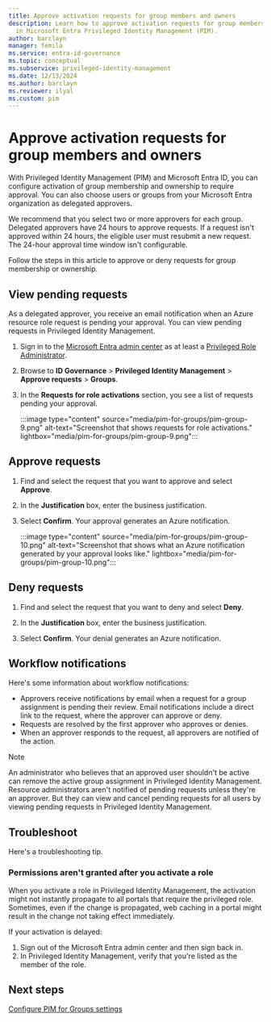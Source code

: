 ```yaml
---
title: Approve activation requests for group members and owners
description: Learn how to approve activation requests for group members and owners
  in Microsoft Entra Privileged Identity Management (PIM).
author: barclayn
manager: femila
ms.service: entra-id-governance
ms.topic: conceptual
ms.subservice: privileged-identity-management
ms.date: 12/13/2024
ms.author: barclayn
ms.reviewer: ilyal
ms.custom: pim
---
```


# Approve activation requests for group members and owners

With Privileged Identity Management (PIM) and Microsoft Entra ID, you can configure activation of group membership and ownership to require approval. You can also choose users or groups from your Microsoft Entra organization as delegated approvers.

We recommend that you select two or more approvers for each group. Delegated approvers have 24 hours to approve requests. If a request isn't approved within 24 hours, the eligible user must resubmit a new request. The 24-hour approval time window isn't configurable.

Follow the steps in this article to approve or deny requests for group membership or ownership.

## View pending requests


As a delegated approver, you receive an email notification when an Azure resource role request is pending your approval. You can view pending requests in Privileged Identity Management.

1. Sign in to the [Microsoft Entra admin center](https://entra.microsoft.com) as at least a [Privileged Role Administrator](~/identity/role-based-access-control/permissions-reference.md#privileged-role-administrator).

1. Browse to **ID Governance** > **Privileged Identity Management** > **Approve requests** > **Groups**.

1. In the **Requests for role activations** section, you see a list of requests pending your approval.

    :::image type="content" source="media/pim-for-groups/pim-group-9.png" alt-text="Screenshot that shows requests for role activations." lightbox="media/pim-for-groups/pim-group-9.png":::

## Approve requests

1. Find and select the request that you want to approve and select **Approve**.

1. In the **Justification** box, enter the business justification.

1. Select **Confirm**. Your approval generates an Azure notification.

    :::image type="content" source="media/pim-for-groups/pim-group-10.png" alt-text="Screenshot that shows what an Azure notification generated by your approval looks like." lightbox="media/pim-for-groups/pim-group-10.png":::

## Deny requests

1. Find and select the request that you want to deny and select **Deny**.

1. In the **Justification** box, enter the business justification.

1. Select **Confirm**. Your denial generates an Azure notification.

## Workflow notifications

Here's some information about workflow notifications:

- Approvers receive notifications by email when a request for a group assignment is pending their review. Email notifications include a direct link to the request, where the approver can approve or deny.
- Requests are resolved by the first approver who approves or denies.
- When an approver responds to the request, all approvers are notified of the action.

> [!NOTE]
> An administrator who believes that an approved user shouldn't be active can remove the active group assignment in Privileged Identity Management. Resource administrators aren't notified of pending requests unless they're an approver. But they can view and cancel pending requests for all users by viewing pending requests in Privileged Identity Management.

## Troubleshoot

Here's a troubleshooting tip.

### Permissions aren't granted after you activate a role

When you activate a role in Privileged Identity Management, the activation might not instantly propagate to all portals that require the privileged role. Sometimes, even if the change is propagated, web caching in a portal might result in the change not taking effect immediately.

If your activation is delayed:

1. Sign out of the Microsoft Entra admin center and then sign back in.
1. In Privileged Identity Management, verify that you're listed as the member of the role.

## Next steps

[Configure PIM for Groups settings](groups-role-settings.md)